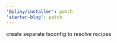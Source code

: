 ```yaml
---
'@pliny/installer': patch
'starter-blog': patch
---
```


create separate tsconfig to resolve recipes
